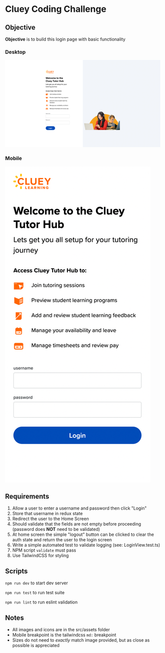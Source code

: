 # Cluey Coding Challenge

## Objective

**Objective** is to build this login page with basic functionality

### Desktop

![desktop](./example.png)

### Mobile

![mobile](./example-mobile.png)

## Requirements

1. Allow a user to enter a username and password then click "Login"
2. Store that username in redux state
3. Redirect the user to the Home Screen
4. Should validate that the fields are not empty before proceeding (password does **NOT** need to be validated)
5. At home screen the simple "logout" button can be clicked to clear the auth state and return the user to the login screen
6. Write a simple automated test to validate logging (see: LoginView.test.ts)
7. NPM script `validate` must pass
8. Use TailwindCSS for styling

## Scripts

`npm run dev` to start dev server

`npm run test` to run test suite

`npm run lint` to run eslint validation

## Notes

- All images and icons are in the src/assets folder
- Mobile breakpoint is the tailwindcss `md:` breakpoint
- Sizes do not need to _exactly_ match image provided, but as close as possible is appreciated
